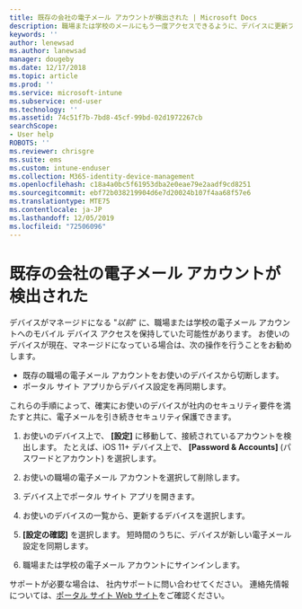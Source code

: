 ```yaml
---
title: 既存の会社の電子メール アカウントが検出された | Microsoft Docs
description: 職場または学校のメールにもう一度アクセスできるように、デバイスに更新プログラムを適用する方法について説明します。
keywords: ''
author: lenewsad
ms.author: lanewsad
manager: dougeby
ms.date: 12/17/2018
ms.topic: article
ms.prod: ''
ms.service: microsoft-intune
ms.subservice: end-user
ms.technology: ''
ms.assetid: 74c51f7b-7bd8-45cf-99bd-02d1972267cb
searchScope:
- User help
ROBOTS: ''
ms.reviewer: chrisgre
ms.suite: ems
ms.custom: intune-enduser
ms.collection: M365-identity-device-management
ms.openlocfilehash: c18a4a0bc5f61953dba2e0eae79e2aadf9cd8251
ms.sourcegitcommit: ebf72b038219904d6e7d20024b107f4aa68f57e6
ms.translationtype: MTE75
ms.contentlocale: ja-JP
ms.lasthandoff: 12/05/2019
ms.locfileid: "72506096"
---
```

# <a name="an-existing-company-email-account-was-found"></a>既存の会社の電子メール アカウントが検出された

デバイスがマネージドになる "*以前*" に、職場または学校の電子メール アカウントへのモバイル デバイス アクセスを保持していた可能性があります。 お使いのデバイスが現在、マネージドになっている場合は、次の操作を行うことをお勧めします。

* 既存の職場の電子メール アカウントをお使いのデバイスから切断します。
* ポータル サイト アプリからデバイス設定を再同期します。  

これらの手順によって、確実にお使いのデバイスが社内のセキュリティ要件を満たすと共に、電子メールを引き続きセキュリティ保護できます。

1. お使いのデバイス上で、 **[設定]** に移動して、接続されているアカウントを検出します。 たとえば、iOS 11+ デバイス上で、 **[Password & Accounts]** \(パスワードとアカウント\) を選択します。
 
2. お使いの職場の電子メール アカウントを選択して削除します。

3. デバイス上でポータル サイト アプリを開きます。  

4. お使いのデバイスの一覧から、更新するデバイスを選択します。

5. **[設定の確認]** を選択します。 短時間のうちに、デバイスが新しい電子メール設定を同期します。

6. 職場または学校の電子メール アカウントにサインインします。

サポートが必要な場合は、 社内サポートに問い合わせてください。 連絡先情報については、[ポータル サイト Web サイト](https://go.microsoft.com/fwlink/?linkid=2010980)をご確認ください。
